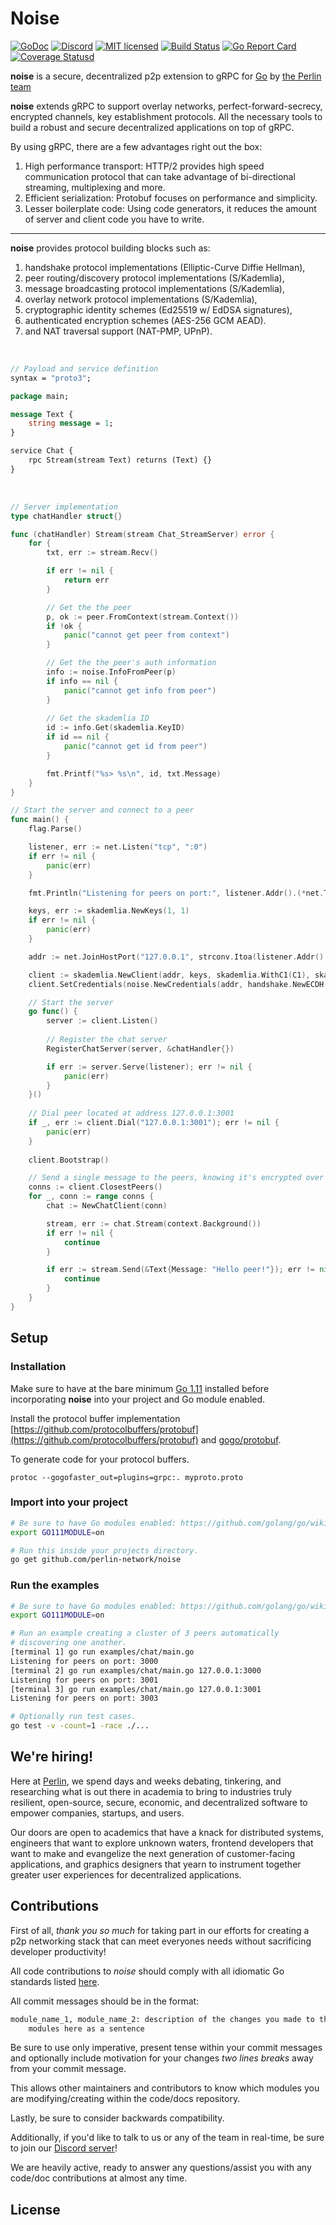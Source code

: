 # Noise

[![GoDoc][1]][2] [![Discord][7]][8] [![MIT licensed][5]][6] [![Build Status][9]][10] [![Go Report Card][11]][12] [![Coverage Statusd][13]][14]

[1]: https://godoc.org/github.com/perlin-network/noise?status.svg
[2]: https://godoc.org/github.com/perlin-network/noise
[5]: https://img.shields.io/badge/license-MIT-blue.svg
[6]: LICENSE
[7]: https://img.shields.io/discord/458332417909063682.svg
[8]: https://discord.gg/dMYfDPM
[9]: https://travis-ci.org/perlin-network/noise.svg?branch=master
[10]: https://travis-ci.org/perlin-network/noise
[11]: https://goreportcard.com/badge/github.com/perlin-network/noise
[12]: https://goreportcard.com/report/github.com/perlin-network/noise
[13]: https://codecov.io/gh/perlin-network/noise/branch/master/graph/badge.svg
[14]: https://codecov.io/gh/perlin-network/noise

**noise** is a secure, decentralized p2p extension to gRPC for 
[Go](https://golang.org/) by [the Perlin team](https://perlin.net)

**noise** extends gRPC to support overlay networks, perfect-forward-secrecy, encrypted channels, key establishment protocols.
All the necessary tools to build a robust and secure decentralized applications on top of gRPC.

By using gRPC, there are a few advantages right out the box:
1) High performance transport: HTTP/2 provides high speed communication protocol that can take advantage of bi-directional streaming, multiplexing and more.
2) Efficient serialization: Protobuf focuses on performance and simplicity.
3) Lesser boilerplate code: Using code generators, it reduces the amount of server and client code you have to write.

<hr/>

**noise** provides protocol building blocks such as:
1) handshake protocol implementations (Elliptic-Curve Diffie Hellman),
2) peer routing/discovery protocol implementations (S/Kademlia),
3) message broadcasting protocol implementations (S/Kademlia),
4) overlay network protocol implementations (S/Kademlia),
5) cryptographic identity schemes (Ed25519 w/ EdDSA signatures),
6) authenticated encryption schemes (AES-256 GCM AEAD).
7) and NAT traversal support (NAT-PMP, UPnP).

<br/>

```proto
// Payload and service definition
syntax = "proto3";

package main;

message Text {
    string message = 1;
}

service Chat {
    rpc Stream(stream Text) returns (Text) {}
}
```

<br/>

```go
// Server implementation
type chatHandler struct{}

func (chatHandler) Stream(stream Chat_StreamServer) error {
    for {
        txt, err := stream.Recv()

        if err != nil {
            return err
        }

        // Get the the peer
        p, ok := peer.FromContext(stream.Context())
        if !ok {
            panic("cannot get peer from context")
        }

        // Get the the peer's auth information
        info := noise.InfoFromPeer(p)
        if info == nil {
            panic("cannot get info from peer")
        }
		
        // Get the skademlia ID
        id := info.Get(skademlia.KeyID)
        if id == nil {
            panic("cannot get id from peer")
        }

        fmt.Printf("%s> %s\n", id, txt.Message)
	}
}

// Start the server and connect to a peer
func main() {
    flag.Parse()

    listener, err := net.Listen("tcp", ":0")
    if err != nil {
        panic(err)
    }

    fmt.Println("Listening for peers on port:", listener.Addr().(*net.TCPAddr).Port)

    keys, err := skademlia.NewKeys(1, 1)
    if err != nil {
        panic(err)
    }

    addr := net.JoinHostPort("127.0.0.1", strconv.Itoa(listener.Addr().(*net.TCPAddr).Port))

    client := skademlia.NewClient(addr, keys, skademlia.WithC1(C1), skademlia.WithC2(C2))
    client.SetCredentials(noise.NewCredentials(addr, handshake.NewECDH(), cipher.NewAEAD(), client.Protocol()))

    // Start the server
    go func() {
        server := client.Listen()
        
        // Register the chat server
        RegisterChatServer(server, &chatHandler{})

        if err := server.Serve(listener); err != nil {
            panic(err)
        }
    }()
	
    // Dial peer located at address 127.0.0.1:3001
    if _, err := client.Dial("127.0.0.1:3001"); err != nil {
        panic(err)
    }
	
    client.Bootstrap()

    // Send a single message to the peers, knowing it's encrypted over the wire.
    conns := client.ClosestPeers()
    for _, conn := range conns {
        chat := NewChatClient(conn)

        stream, err := chat.Stream(context.Background())
        if err != nil {
            continue
        }

        if err := stream.Send(&Text{Message: "Hello peer!"}); err != nil {
            continue
        }
    }
}
```

## Setup

### Installation
Make sure to have at the bare minimum [Go 1.11](https://golang.org/dl/) installed before incorporating **noise** into your project and Go module enabled.

Install the protocol buffer implementation [https://github.com/protocolbuffers/protobuf](https://github.com/protocolbuffers/protobuf) and [gogo/protobuf](https://github.com/golang/protobuf).

To generate code for your protocol buffers.
```
protoc --gogofaster_out=plugins=grpc:. myproto.proto
```

### Import into your project

```bash
# Be sure to have Go modules enabled: https://github.com/golang/go/wiki/Modules
export GO111MODULE=on

# Run this inside your projects directory.
go get github.com/perlin-network/noise
```

### Run the examples

```bash
# Be sure to have Go modules enabled: https://github.com/golang/go/wiki/Modules
export GO111MODULE=on

# Run an example creating a cluster of 3 peers automatically
# discovering one another.
[terminal 1] go run examples/chat/main.go
Listening for peers on port: 3000
[terminal 2] go run examples/chat/main.go 127.0.0.1:3000
Listening for peers on port: 3001
[terminal 3] go run examples/chat/main.go 127.0.0.1:3001
Listening for peers on port: 3003

# Optionally run test cases.
go test -v -count=1 -race ./...
```

## We're hiring!

Here at [Perlin](https://perlin.net), we spend days and weeks debating, tinkering, and researching what is out there in academia to bring to industries truly resilient, open-source, secure, economic, and decentralized software to empower companies, startups, and users.
                                                        
Our doors are open to academics that have a knack for distributed systems, engineers that want to explore unknown waters, frontend developers that want to make and evangelize the next generation of customer-facing applications, and graphics designers that yearn to instrument together greater user experiences for decentralized applications.

## Contributions

First of all, _thank you so much_ for taking part in our efforts for creating a p2p networking stack that can meet everyones needs without sacrificing developer productivity!

All code contributions to _noise_ should comply with all idiomatic Go standards listed [here](https://github.com/golang/go/wiki/CodeReviewComments).

All commit messages should be in the format:

```bash
module_name_1, module_name_2: description of the changes you made to the two
    modules here as a sentence
```

Be sure to use only imperative, present tense within your commit messages and optionally include motivation for your changes _two lines breaks_ away from your commit message.

This allows other maintainers and contributors to know which modules you are modifying/creating within the code/docs repository.

Lastly, be sure to consider backwards compatibility.

Additionally, if you'd like to talk to us or any of the team in real-time, be sure to join our [Discord server](https://discord.gg/dMYfDPM)!

We are heavily active, ready to answer any questions/assist you with any code/doc contributions at almost any time.

## License
